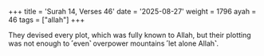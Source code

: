 +++
title = 'Surah 14, Verses 46'
date = '2025-08-27'
weight = 1796
ayah = 46
tags = ["allah"]
+++

They devised every plot, which was fully known to Allah, but their plotting was not enough to ˹even˺ overpower mountains ˹let alone Allah˺.